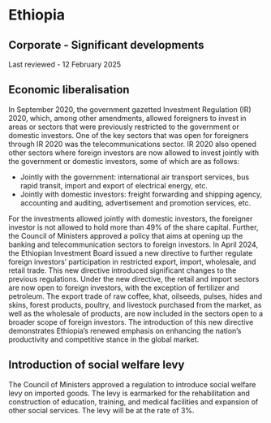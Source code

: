 # Ethiopia
## Corporate - Significant developments
Last reviewed - 12 February 2025
## **Economic liberalisation**
In September 2020, the government gazetted Investment Regulation (IR) 2020, which, among other amendments, allowed foreigners to invest in areas or sectors that were previously restricted to the government or domestic investors. One of the key sectors that was open for foreigners through IR 2020 was the telecommunications sector.
IR 2020 also opened other sectors where foreign investors are now allowed to invest jointly with the government or domestic investors, some of which are as follows:
  * Jointly with the government: international air transport services, bus rapid transit, import and export of electrical energy, etc.
  * Jointly with domestic investors: freight forwarding and shipping agency, accounting and auditing, advertisement and promotion services, etc.


For the investments allowed jointly with domestic investors, the foreigner investor is not allowed to hold more than 49% of the share capital.
Further, the Council of Ministers approved a policy that aims at opening up the banking and telecommunication sectors to foreign investors.
In April 2024, the Ethiopian Investment Board issued a new directive to further regulate foreign investors’ participation in restricted export, import, wholesale, and retail trade. This new directive introduced significant changes to the previous regulations. 
Under the new directive, the retail and import sectors are now open to foreign investors, with the exception of fertilizer and petroleum. The export trade of raw coffee, khat, oilseeds, pulses, hides and skins, forest products, poultry, and livestock purchased from the market, as well as the wholesale of products, are now included in the sectors open to a broader scope of foreign investors.
The introduction of this new directive demonstrates Ethiopia’s renewed emphasis on enhancing the nation’s productivity and competitive stance in the global market.
## **Introduction of social welfare levy**
The Council of Ministers approved a regulation to introduce social welfare levy on imported goods. The levy is earmarked for the rehabilitation and construction of education, training, and medical facilities and expansion of other social services. The levy will be at the rate of 3%. 

